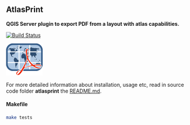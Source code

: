 ## AtlasPrint

**QGIS Server plugin to export PDF from a layout with atlas capabilities.**

[![Build Status](https://api.travis-ci.org/3liz/qgis-atlasprint.svg?branch=master)](https://travis-ci.org/github/3liz/qgis-atlasprint)


![Logo of the plugin](atlasprint/icon.png)

For more detailed information about installation, usage etc, read in source code folder
 **atlasprint** the [README.md](./atlasprint/README.md).
 
 #### Makefile
 
 ```bash
make tests
```

